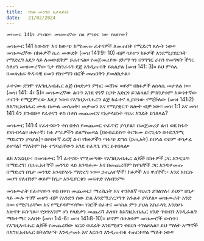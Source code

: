 ```yaml
---
title:  የክፉ መንገድ አታላይነት
date:   21/02/2024
---
```


`መዝሙር 141ን ያንብቡ። መዝሙረኛው ስለ ምንድር ነው የጸለየው?`

መዝሙር 141 ከውስጥ እና ከውጭ ከሚመጡ ፈተናዎች ለመጠበቅ የሚደረግ ጸሎት ነው። መዝሙረኛው በክፉዎች ሴራ መውደቅ (መዝ 141:9፣ 10) ብቻ ሳይሆን ክፉዎች እንደሚያደርጉት የማድረግ አደጋ ላይ ለመውደቅም ይፈተናል። የመጀመሪያው ደካማ ጎን በንግግር ራስን የመግዛት ችግር ስለሆነ መዝሙረኛው ጌታ የከንፈሩን ደጅ እንዲጠብቅ ይጸልያል (መዝ 141: 3)። ይህ ምሳሌ በመጽሐፍ ቅዱሳዊ ዘመን የከተማን በሮች መጠበቅን ያመለክታል።

ፈተናው ደግሞ የእግዚአብሔር ልጅ በጻድቃን ምክር መሸነፍ ወይም በክፉዎች ልስላሴ መታለል ነው (መዝ 141: 4፣ 5)። መዝሙረኛው ልቡን እንደ ዋነኛ ስጋት አድርጎ ይገልጻል፤ ምክንያቱም እውነተኛው ጦርነት የሚጀምረው እዚያ ነው። የእግዚአብሔርን ልጅ ከፈተና ሊያድነው የሚችለው (መዝ 141፡2) ለእግዚአብሔር ሙሉ በሙሉ መሰጠት፣ መታመን እና የማያቋርጥ ጸሎት ብቻ ነው። መዝ 1:1 እና መዝ 141:4ን ያንብቡ። የፈተናን ቀስ በቀስ መጨመርና የአታላይነት ባህሪ እንዴት ይገለጻል?

መዝሙር 141፡4 የፈተናውን ቀስ በቀስ የመጨመር ተፈጥሮ ያሳያል። በመጀመሪያ ልብ ወደ ክፋት ያዘነብላል። ሁለተኛ፣ ክፉ ሥራዎችን ይለማመዳል (በዕብራይስጥ ትርጉሙ ድርጊቱን በተደጋጋሚ ማድረግን ያሳያል)። በሶስተኛ ደረጃ ልብ የክፉዎችን ጣፋጭ ድግስ (ኃጢአት) ይበላል ወይም ተሳታፊ ይሆናል፤ ማለትም ክፉ ተግባራቸውን እንደ ተፈላጊ ነገር ይቀበላል።

ልክ እንደዚሁ፣ በመዝሙር 1፡1 ፈተናው የሚመጣው የእግዚአብሔር ልጆች ከክፉዎች ጋር እንዲሄዱ በማድረግ፣ በኃጢአተኞች መንገድ ላይ እንዲቆሙ እና በመጨረሻም ከዋዘኞች ጋር እንዲቀመጡ በማድረግ በጌታ መንገድ እንዳይሄዱ ማድረግ ነው። ኃጢአተኞች፣ ክፉዎች እና ዋዘኞች:- እንደ እነርሱ መሆን የለብንም ወይም ከጌታ እንዲያርቁን መፍቀድ የለብንም።

መዝሙራት የፈተናውን ቀስ በቀስ መጨመር፣ ማራኪነት እና ተንኮለኛ ባህሪን ይገልፃሉ፣ ይህም በጌታ ላይ ሙሉ ጥገኛ መሆን ብቻ የአንድን ሰው ድል እንደሚያረጋግጥ አጉልቶ ያሳያል። መዝሙራት አንድ ሰው የሚናገራቸው እና የሚያዳምጣቸው ነገሮች በፈተና መካከል ምን ያህል አስፈላጊ እንደሆኑ አጽኖት ይሰጣሉ። የኃጥአንም ሆነ የጻድቃን መጨረሻ ሕዝቡ ከእግዚአብሔር ዘንድ ጥበብን እንዲፈልግ ማስተማር አለበት (መዝ 1፡4-6፣ መዝ 141፡8-10)። ሆኖም በሁለቱም መዝሙሮች ውስጥ፣ የእግዚአብሔር ልጆች የመጨረሻው ፍርድ ወደፊት እንደሚሆን ተደርጎ ተገልጾአል። ይህ ማለት አማኞች በእግዚአብሔር በትዕግሥት እንዲታመኑ እና እርሱን እንዲጠብቁ ተጠርተዋል ማለት ነው።